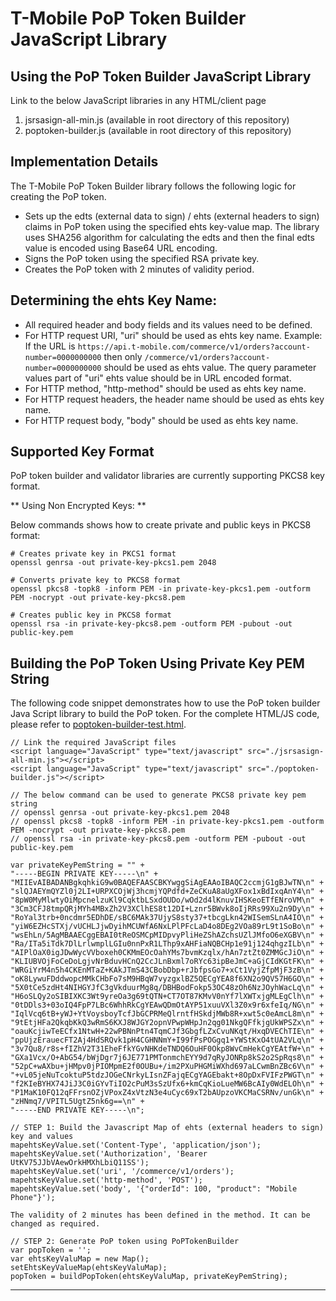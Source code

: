 # T-Mobile PoP Token Builder JavaScript Library
  
##  Using the PoP Token Builder JavaScript Library

Link to the below JavaScript libraries in any HTML/client page

1. jsrsasign-all-min.js (available in root directory of this repository)
2. poptoken-builder.js (available in root directory of this repository)

## Implementation Details

The T-Mobile PoP Token Builder library follows the following logic for creating the PoP token.

* Sets up the edts (external data to sign) / ehts (external headers to sign) claims in PoP token using the specified ehts key-value map. The library uses SHA256 algorithm for calculating the edts and then the final edts value is encoded using Base64 URL encoding.
* Signs the PoP token using the specified RSA private key.
* Creates the PoP token with 2 minutes of validity period.

## Determining the ehts Key Name:

* All required header and body fields and its values need to be defined. 
* For HTTP request URI, "uri" should be used as ehts key name. Example: If the URL is `https://api.t-mobile.com/commerce/v1/orders?account-number=0000000000` then only `/commerce/v1/orders?account-number=0000000000` should be used as ehts value. The query parameter values part of "uri" ehts value should be in URL encoded format. 
* For HTTP method, "http-method" should be used as ehts key name.  
* For HTTP request headers, the header name should be used as ehts key name.  
* For HTTP request body, "body" should be used as ehts key name.  

## Supported Key Format

PoP token builder and validator libraries are currently supporting PKCS8 key format.

** Using Non Encrypted Keys: **

Below commands shows how to create private and public keys in PKCS8 format:

```
# Creates private key in PKCS1 format
openssl genrsa -out private-key-pkcs1.pem 2048

# Converts private key to PKCS8 format
openssl pkcs8 -topk8 -inform PEM -in private-key-pkcs1.pem -outform PEM -nocrypt -out private-key-pkcs8.pem

# Creates public key in PKCS8 format
openssl rsa -in private-key-pkcs8.pem -outform PEM -pubout -out public-key.pem

```
  
##  Building the PoP Token Using Private Key PEM String

The following code snippet demonstrates how to use the PoP token builder Java Script library to build the PoP token. For the complete HTML/JS code, please refer to [poptoken-builder-test.html](poptoken-builder-test.html). 
 
```
// Link the required JavaScript files
<script language="JavaScript" type="text/javascript" src="./jsrsasign-all-min.js"></script>
<script language="JavaScript" type="text/javascript" src="./poptoken-builder.js"></script>

// The below command can be used to generate PKCS8 private key pem string
// openssl genrsa -out private-key-pkcs1.pem 2048
// openssl pkcs8 -topk8 -inform PEM -in private-key-pkcs1.pem -outform PEM -nocrypt -out private-key-pkcs8.pem
// openssl rsa -in private-key-pkcs8.pem -outform PEM -pubout -out public-key.pem

var privateKeyPemString = "" +
"-----BEGIN PRIVATE KEY-----\n" +
"MIIEvAIBADANBgkqhkiG9w0BAQEFAASCBKYwggSiAgEAAoIBAQC2ccmjG1gBJwTN\n" +
"slQJAEYmQYZl0j2LI+URPXCOjWj3hcmjYQPdfd+ZeCKuA8aUgXFox1xBdIxqAnY4\n" +
"8pW0MyMlwtyOiMpcnelzuKl9CqktbLSxdOUDo/wOd2d4lKnuvIHSKeoETfENroVM\n" +
"3Cm3CFJ8tmpQRjMYh4MBxZh2V3XClhES8t12DI+Lznr5BWvk8oIjRRs99Xu2n9Dy\n" +
"RoYal3trb+0ncdmr5EDhDE/sBC6MAk37UjyS8sty37+tbcgLkn42WISemSLnA4IO\n" +
"yiW6EZHcSTXj/vUCHLJjwDyihMCUWfA6NxLPlPFcLaD4o8DEg2VOa89rL9t1SoBo\n" +
"wsEhLn/5AgMBAAECggEBAI0tReOSMCpMIDpvyPliHeZShAZchsUZlJMfoO6eXGBV\n" +
"Ra/ITa5iTdk7DlLrlwmplLGIu0nnPxR1LThp9xAHFiaNQBCHp1e91j124qhgzILb\n" +
"AIPlOaX0igJDwWycVVboxeh0CKMmEOcOahYMs7bvmKzqlx/hAn7ztZt0ZMMGcJiO\n" +
"KLIUBVOjFoCeDoLgjvNrBduvHCnQ2CcJLnBxml7oRYc63ipBeJmC+aGjCIdKGtFK\n" +
"WRGiYrM4n5h4CKEnMTaZ+KAkJTmS43CBobDbp+rJbfpsGo7+xCt1VyjZfpMjF3zB\n" +
"oK8LywuFDddwopcMMkCHbFo7sM9HBqW7vyzgxlBZ5QECgYEA8f6XN2o9QV57H6GO\n" +
"5X0tCe5zdHt4NIHGYJfC3gVkduurMg8q/DBHBodFokp53OC48zOh6NzJOyhWacLq\n" +
"H6oSLQy2oSIBIXKC3Wt9yreOa3g69tQTN+CT7OT87KMvV0nYf7lXWTxjgMLEgClh\n" +
"0tDDls3+03oIQ4FpP7LBc6WhhRkCgYEAwQDmOtAYP51xuuVXl3Z0x9r6xfeIq/NG\n" +
"IqlVcq6tB+yWJ+YtVoysboyTcfJbGCPRMeQlrntfHSkdjMWb8R+xwt5c0eAmcL8m\n" +
"9tEtjHFa2QkqbKkQ3wRmS6KXJ8WJGY2opnVPwpWHpJn2qg01NkgQFfkjgUkWPSZx\n" +
"oauKcjiwTeECfx1NtwH+22wPBNnPtn4TqmCJf3GbgfLZxCvuNKqt/HxqDVEChTIE\n" +
"ppUjzErauecFT2Aj4HdSRQvk1pH4CGHNNmY+I99fPsPOGgq1+YWStKxO4tUA2VLq\n" +
"3v7Qu8/r8s+fIZhV2T31EheFfkYGvNHKdeTNDQ6OuHF0Okp8WvCmHekCgYEAtfW+\n" +
"GXa1Vcx/O+AbG54/bWjDgr7j6JE771PMTonmchEYY9d7qRyJONRp8kS2o2SpRqs8\n" +
"52pC+wAXbu+jHMpv0jPIOMpmE2f0OUBu+/im2PXuPHGMiWXhd697aLCwmBnZBc6V\n" +
"+vL05jeNuTcoktuP5tdzJOGeCNrkyLIsnZFajqECgYAGEbakt+8OpDxFVIFzPWGT\n" +
"f2KIeBYHX74JiJ3C0iGYvTiIO2cPuM3sSzUfx6+kmCqKioLueMW6BcAIy0WdELOh\n" +
"P1MaK10FQ12qFFrsnOZjVPoxZ4xVtzN3e4uCyc69xT2bAUpzoVKCMaCSRNv/unGk\n" +
"zHNmq7/VPITL5UgtZ5nk6g==\n" +
"-----END PRIVATE KEY-----\n";

// STEP 1: Build the Javascript Map of ehts (external headers to sign) key and values
mapehtsKeyValue.set('Content-Type', 'application/json');
mapehtsKeyValue.set('Authorization', 'Bearer UtKV75JJbVAewOrkHMXhLbiQ11SS');
mapehtsKeyValue.set('uri', '/commerce/v1/orders');
mapehtsKeyValue.set('http-method', 'POST');
mapehtsKeyValue.set('body', '{"orderId": 100, "product": "Mobile Phone"}');

The validity of 2 minutes has been defined in the method. It can be changed as required.

// STEP 2: Generate PoP token using PoPTokenBuilder
var popToken = '';
var ehtsKeyValuMap = new Map();
setEhtsKeyValueMap(ehtsKeyValuMap);
popToken = buildPopToken(ehtsKeyValuMap, privateKeyPemString);

```
 
---
